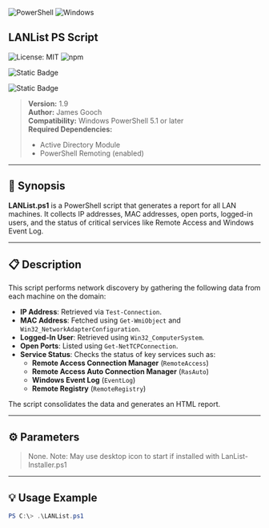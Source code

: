 ![PowerShell](https://img.shields.io/badge/PowerShell-5391FE?style=for-the-badge&logo=powershell&logoColor=white)
![Windows](https://img.shields.io/badge/Windows-0078D6?style=for-the-badge&logo=windows&logoColor=white) 
## **LANList PS Script**

![License: MIT](https://img.shields.io/badge/License-MIT-blue.svg)
![npm](https://img.shields.io/npm/v/package-name)

![Static Badge](https://img.shields.io/badge/Distribution-npm-orange)

![Static Badge](https://img.shields.io/badge/Author-Jgooch-1F4D37)


> **Version:** 1.9  
> **Author:** James Gooch  
> **Compatibility:** Windows PowerShell 5.1 or later  
> **Required Dependencies:**  
> - Active Directory Module  
> - PowerShell Remoting (enabled)

---

## 📝 **Synopsis**

**LANList.ps1** is a PowerShell script that generates a report for all LAN machines. It collects IP addresses, MAC addresses, open ports, logged-in users, and the status of critical services like Remote Access and Windows Event Log. 

---

## 📋 **Description**

This script performs network discovery by gathering the following data from each machine on the domain:

- **IP Address**: Retrieved via `Test-Connection`.
- **MAC Address**: Fetched using `Get-WmiObject` and `Win32_NetworkAdapterConfiguration`.
- **Logged-In User**: Retrieved using `Win32_ComputerSystem`.
- **Open Ports**: Listed using `Get-NetTCPConnection`.
- **Service Status**: Checks the status of key services such as:
  - **Remote Access Connection Manager** (`RemoteAccess`)
  - **Remote Access Auto Connection Manager** (`RasAuto`)
  - **Windows Event Log** (`EventLog`)
  - **Remote Registry** (`RemoteRegistry`)

The script consolidates the data and generates an HTML report.

---

## ⚙️ **Parameters**

> None. Note: May use desktop icon to start if installed with LanList-Installer.ps1

---

## 💡 **Usage Example**

```powershell
PS C:\> .\LANList.ps1
